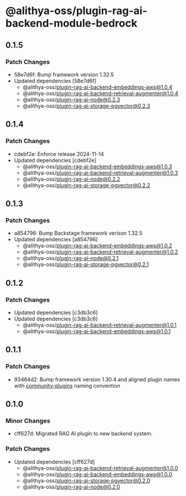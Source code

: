 # @alithya-oss/plugin-rag-ai-backend-module-bedrock

## 0.1.5

### Patch Changes

- 58e7d6f: Bump framework version 1.32.5
- Updated dependencies [58e7d6f]
  - @alithya-oss/plugin-rag-ai-backend-embeddings-aws@1.0.4
  - @alithya-oss/plugin-rag-ai-backend-retrieval-augmenter@1.0.4
  - @alithya-oss/plugin-rag-ai-node@0.2.3
  - @alithya-oss/plugin-rag-ai-storage-pgvector@0.2.3

## 0.1.4

### Patch Changes

- cdebf2e: Enforce release 2024-11-14
- Updated dependencies [cdebf2e]
  - @alithya-oss/plugin-rag-ai-backend-embeddings-aws@1.0.3
  - @alithya-oss/plugin-rag-ai-backend-retrieval-augmenter@1.0.3
  - @alithya-oss/plugin-rag-ai-node@0.2.2
  - @alithya-oss/plugin-rag-ai-storage-pgvector@0.2.2

## 0.1.3

### Patch Changes

- a854796: Bump Backstage framework verison 1.32.5
- Updated dependencies [a854796]
  - @alithya-oss/plugin-rag-ai-backend-embeddings-aws@1.0.2
  - @alithya-oss/plugin-rag-ai-backend-retrieval-augmenter@1.0.2
  - @alithya-oss/plugin-rag-ai-node@0.2.1
  - @alithya-oss/plugin-rag-ai-storage-pgvector@0.2.1

## 0.1.2

### Patch Changes

- Updated dependencies [c3db3c6]
- Updated dependencies [c3db3c6]
  - @alithya-oss/plugin-rag-ai-backend-retrieval-augmenter@1.0.1
  - @alithya-oss/plugin-rag-ai-backend-embeddings-aws@1.0.1

## 0.1.1

### Patch Changes

- 93464d2: Bump framework version 1.30.4 and aligned plugin names with [community-plugins](https://github.com/backstage/community-plugins) naming convention

## 0.1.0

### Minor Changes

- cff627d: Migrated RAG AI plugin to new backend system.

### Patch Changes

- Updated dependencies [cff627d]
  - @alithya-oss/plugin-rag-ai-backend-retrieval-augmenter@1.0.0
  - @alithya-oss/plugin-rag-ai-backend-embeddings-aws@1.0.0
  - @alithya-oss/plugin-rag-ai-storage-pgvector@0.2.0
  - @alithya-oss/plugin-rag-ai-node@0.2.0
